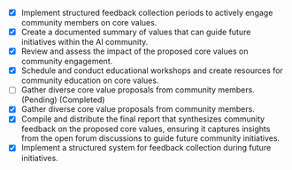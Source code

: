 - [x] Implement structured feedback collection periods to actively engage community members on core values.
- [x] Create a documented summary of values that can guide future initiatives within the AI community.
- [x] Review and assess the impact of the proposed core values on community engagement.
- [x] Schedule and conduct educational workshops and create resources for community education on core values.
- [ ] Gather diverse core value proposals from community members. (Pending) (Completed)
- [x] Gather diverse core value proposals from community members.
- [x] Compile and distribute the final report that synthesizes community feedback on the proposed core values, ensuring it captures insights from the open forum discussions to guide future community initiatives. 
- [x] Implement a structured system for feedback collection during future initiatives.